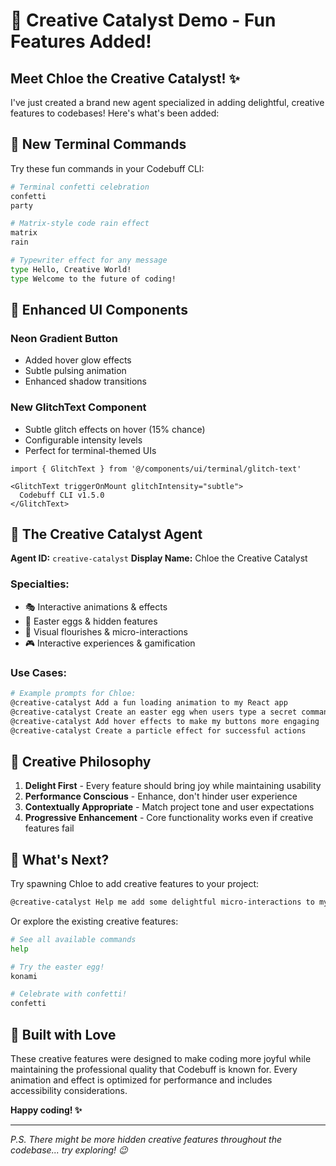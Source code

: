 # 🎨 Creative Catalyst Demo - Fun Features Added!

## Meet Chloe the Creative Catalyst! ✨

I've just created a brand new agent specialized in adding delightful, creative features to codebases! Here's what's been added:

## 🎪 New Terminal Commands

Try these fun commands in your Codebuff CLI:

```bash
# Terminal confetti celebration
confetti
party

# Matrix-style code rain effect  
matrix
rain

# Typewriter effect for any message
type Hello, Creative World!
type Welcome to the future of coding!
```

## 🌟 Enhanced UI Components

### Neon Gradient Button
- Added hover glow effects
- Subtle pulsing animation
- Enhanced shadow transitions

### New GlitchText Component
- Subtle glitch effects on hover (15% chance)
- Configurable intensity levels
- Perfect for terminal-themed UIs

```tsx
import { GlitchText } from '@/components/ui/terminal/glitch-text'

<GlitchText triggerOnMount glitchIntensity="subtle">
  Codebuff CLI v1.5.0
</GlitchText>
```

## 🤖 The Creative Catalyst Agent

**Agent ID:** `creative-catalyst`
**Display Name:** Chloe the Creative Catalyst

### Specialties:
- 🎭 Interactive animations & effects
- 🎪 Easter eggs & hidden features  
- 🌈 Visual flourishes & micro-interactions
- 🎮 Interactive experiences & gamification

### Use Cases:
```bash
# Example prompts for Chloe:
@creative-catalyst Add a fun loading animation to my React app
@creative-catalyst Create an easter egg when users type a secret command
@creative-catalyst Add hover effects to make my buttons more engaging
@creative-catalyst Create a particle effect for successful actions
```

## 🎨 Creative Philosophy

1. **Delight First** - Every feature should bring joy while maintaining usability
2. **Performance Conscious** - Enhance, don't hinder user experience
3. **Contextually Appropriate** - Match project tone and user expectations
4. **Progressive Enhancement** - Core functionality works even if creative features fail

## 🚀 What's Next?

Try spawning Chloe to add creative features to your project:

```bash
@creative-catalyst Help me add some delightful micro-interactions to my web app
```

Or explore the existing creative features:

```bash
# See all available commands
help

# Try the easter egg!
konami

# Celebrate with confetti!
confetti
```

## 🎉 Built with Love

These creative features were designed to make coding more joyful while maintaining the professional quality that Codebuff is known for. Every animation and effect is optimized for performance and includes accessibility considerations.

**Happy coding! ✨**

---

*P.S. There might be more hidden creative features throughout the codebase... try exploring! 😉*